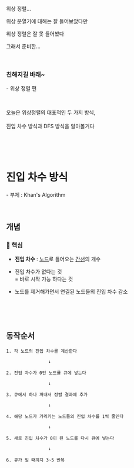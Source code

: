 위상 정렬...

위상 분열기에 대해는 잘 들어보았다만

위상 정렬은 잘 못 들어봤다

그래서 준비한...

<br>

### 친해지길 바래~ <br>
\- 위상 정렬 편

<br>

오늘은 위상정렬의 대표적인 두 가지 방식,
<br><br>
진입 차수 방식과 DFS 방식을 알아볼거다
<br>
<br>
<br>
<br>
<br>

# 진입 차수 방식
\- 부제 : Khan's Algorithm

<br>

## 개념

### 🔷 핵심

- **진입 차수** : [노드](/wiki/reviews/week3_word/graph_ele.md#노드-버택스)로 들어오는 [간선](/wiki/reviews/week3_word/graph_ele.md#엣지)의 개수

- 진입 차수가 없다는 것 <br>
   = 바로 시작 가능 하다는 것

- 노드를 제거해가면서 연결된 노드들의 진입 차수 감소


<br><br><br>

## 동작순서
```
1. 각 노드의 진입 차수를 계산한다

                ↓

2. 진입 차수가 0인 노드를 큐에 넣는다

                ↓

3. 큐에서 하나 꺼내서 정렬 결과에 추가

                ↓       

4. 해당 노드가 가리키는 노드들의 진입 차수를 1씩 줄인다

                ↓
                
5. 새로 진입 차수가 0이 된 노드를 다시 큐에 넣는다

                ↓

6. 큐가 빌 때까지 3~5 반복
```